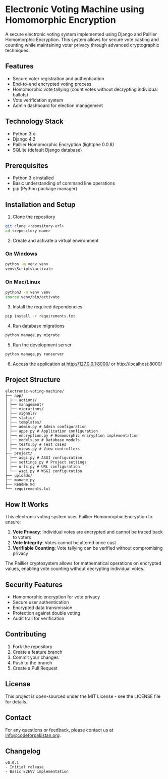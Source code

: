 # Electronic Voting Machine using Homomorphic Encryption

A secure electronic voting system implemented using Django and Paillier Homomorphic Encryption. This system allows for secure vote casting and counting while maintaining voter privacy through advanced cryptographic techniques.

## Features

- Secure voter registration and authentication
- End-to-end encrypted voting process
- Homomorphic vote tallying (count votes without decrypting individual ballots)
- Vote verification system
- Admin dashboard for election management

## Technology Stack

- Python 3.x
- Django 4.2
- Paillier Homomorphic Encryption (lightphe 0.0.8)
- SQLite (default Django database)

## Prerequisites

- Python 3.x installed
- Basic understanding of command line operations
- pip (Python package manager)

## Installation and Setup

1. Clone the repository
```bash
git clone <repository-url>
cd <repository-name>
```

2. Create and activate a virtual environment
### On Windows
```bash
python -m venv venv
venv\Scripts\activate
```
### On Mac/Linux
```bash
python3 -m venv venv
source venv/bin/activate
```

3. Install the required dependencies
```bash
pip install -r requirements.txt
```

4. Run database migrations
```bash
python manage.py migrate
```

5. Run the development server
```bash
python manage.py runserver
```

6. Access the application at http://127.0.0.1:8000/ or http://localhost:8000/

## Project Structure
```
electronic-voting-machine/
├── app/
│ ├── actions/
│ ├── management/
│ ├── migrations/
│ ├── signals/
│ ├── static/
│ ├── templates/
│ ├── admin.py # Admin configuration
│ ├── apps.py # Application configuration
│ ├── encryption.py # Homomorphic encryption implementation
│ ├── models.py # Database models
│ ├── tests.py # Test cases
│ ├── views.py # View controllers
├── project/
│ ├── asgi.py # ASGI configuration
│ ├── settings.py # Project settings
│ ├── urls.py # URL configuration
│ └── wsgi.py # WSGI configuration
├── uploads/
├── manage.py
├── ReadMe.md
└── requirements.txt
```
## How It Works

This electronic voting system uses Paillier Homomorphic Encryption to ensure:

1. **Vote Privacy**: Individual votes are encrypted and cannot be traced back to voters
2. **Vote Integrity**: Votes cannot be altered once cast
3. **Verifiable Counting**: Vote tallying can be verified without compromising privacy

The Paillier cryptosystem allows for mathematical operations on encrypted values, enabling vote counting without decrypting individual votes.

## Security Features

- Homomorphic encryption for vote privacy
- Secure user authentication
- Encrypted data transmission
- Protection against double voting
- Audit trail for verification

## Contributing

1. Fork the repository
2. Create a feature branch
3. Commit your changes
4. Push to the branch
5. Create a Pull Request

## License

This project is open-sourced under the MIT License - see the LICENSE file for details.

## Contact

For any questions or feedback, please contact us at [info@codeforpakistan.org](mailto:info@codeforpakistan.org).


## Changelog
```
v0.0.1
- Initial release
- Basic E2EVV implementation
```